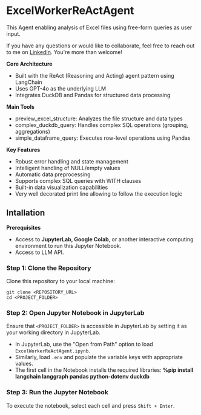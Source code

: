 # ExcelWorkerReActAgent

This Agent enabling analysis of Excel files using free-form queries as user input.

If you have any questions or would like to collaborate, feel free to reach out to me on [LinkedIn](https://www.linkedin.com/in/jenya-stoeva-60477249/). You're more than welcome!

**Core Architecture**
* Built with the ReAct (Reasoning and Acting) agent pattern using LangChain
* Uses GPT-4o as the underlying LLM
* Integrates DuckDB and Pandas for structured data processing

**Main Tools**
* preview_excel_structure: Analyzes the file structure and data types
* complex_duckdb_query: Handles complex SQL operations (grouping, aggregations)
* simple_dataframe_query: Executes row-level operations using Pandas

**Key Features**
* Robust error handling and state management
* Intelligent handling of NULL/empty values
* Automatic data preprocessing
* Supports complex SQL queries with WITH clauses
* Built-in data visualization capabilities
* Very well decorated print line allowing to follow the execution logic

## Intallation

<b>Prerequisites</b>

* Access to <b>JupyterLab, Google Colab</b>, or another interactive computing environment to run this Jupyter Notebook.
* Access to LLM API.

### Step 1: Clone the Repository

Clone this repository to your local machine:
```
git clone <REPOSITORY_URL>
cd <PROJECT_FOLDER>
```

### Step 2: Open Jupyter Notebook in JupyterLab

Ensure that ```<PROJECT_FOLDER>``` is accessible in JupyterLab by setting it as your working directory in JupyterLab.
 * In JupyterLab, use the "Open from Path" option to load ```ExcelWorkerReActAgent.ipynb```.
 * Similarly, load ```.env``` and populate the variable keys with appropriate values.
 * The first cell in the Notebook installs the required libraries: **%pip install langchain langgraph pandas python-dotenv duckdb**

### Step 3: Run the Jupyter Notebook

To execute the notebook, select each cell and press ```Shift + Enter```.
